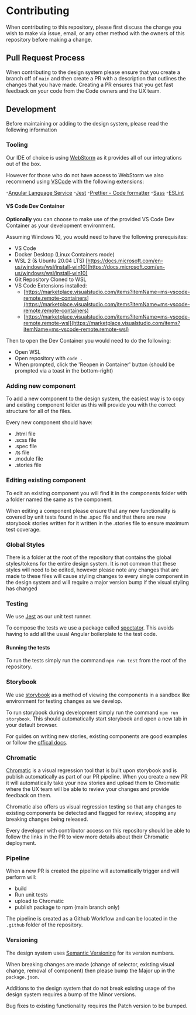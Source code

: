 # Contributing

When contributing to this repository, please first discuss the change you wish to make via issue, email, or any other method with the owners of this
repository before making a change.

## Pull Request Process

When contributing to the design system please ensure that you create a branch off of `main` and then create a PR with a description that outlines the changes that you have made. Creating a PR ensures that you get fast feedback on your code from the Code owners and the UX team.

## Development

Before maintaining or adding to the design system, please read the following information

### Tooling

Our IDE of choice is using [WebStorm](https://www.jetbrains.com/webstorm/) as it provides all of our integrations out of the box.

However for those who do not have access to WebStorm we also recommend using [VSCode](https://code.visualstudio.com/) with the following extensions:

-[Angular Language Service](https://marketplace.visualstudio.com/items?itemName=Angular.ng-template) -[Jest](https://marketplace.visualstudio.com/items?itemName=Orta.vscode-jest) -[Prettier - Code formatter](https://marketplace.visualstudio.com/items?itemName=esbenp.prettier-vscode) -[Sass](https://marketplace.visualstudio.com/items?itemName=Syler.sass-indented) -[ESLint](https://marketplace.visualstudio.com/items?itemName=dbaeumer.vscode-eslint)

#### VS Code Dev Container

**Optionally** you can choose to make use of the provided VS Code Dev Container as your development environment.

Assuming Windows 10, you would need to have the following prerequisites:

- VS Code
- Docker Desktop (Linux Containers mode)
- WSL 2 (& Ubuntu 20.04 LTS)
  [https://docs.microsoft.com/en-us/windows/wsl/install-win10](https://docs.microsoft.com/en-us/windows/wsl/install-win10)
- Git Repository Cloned to WSL
- VS Code Extensions installed:
  - [https://marketplace.visualstudio.com/items?itemName=ms-vscode-remote.remote-containers](https://marketplace.visualstudio.com/items?itemName=ms-vscode-remote.remote-containers)
  - [https://marketplace.visualstudio.com/items?itemName=ms-vscode-remote.remote-wsl](https://marketplace.visualstudio.com/items?itemName=ms-vscode-remote.remote-wsl)

Then to open the Dev Container you would need to do the following:

- Open WSL
- Open repository with `code .`
- When prompted, click the 'Reopen in Container' button (should be prompted via a toast in the bottom-right)

### Adding new component

To add a new component to the design system, the easiest way is to copy and existing component folder as this will provide you with the correct structure for all of the files.

Every new component should have:

- .html file
- .scss file
- .spec file
- .ts file
- .module file
- .stories file

### Editing existing component

To edit an existing component you will find it in the components folder with a folder named the same as the component.

When editing a component please ensure that any new functionality is covered by unit tests found in the .spec file and that there are new storybook stories written for it written in the .stories file to ensure maximum test coverage.

### Global Styles

There is a folder at the root of the repository that contains the global styles/tokens for the entire design system. It is not common that these styles will need to be edited, however please note any changes that are made to these files will cause styling changes to every single component in the design system and will require a major version bump if the visual styling has changed

### Testing

We use [Jest](https://jestjs.io/docs/en/getting-started.html) as our unit test runner.

To compose the tests we use a package called [spectator](https://github.com/ngneat/spectator). This avoids having to add all the usual Angular boilerplate to the test code.

#### Running the tests

To run the tests simply run the command `npm run test` from the root of the repository.

### Storybook

We use [storybook](https://storybook.js.org/) as a method of viewing the components in a sandbox like environment for testing changes as we develop.

To run storybook during development simply run the command `npm run storybook`. This should automatically start storybook and open a new tab in your default browser.

For guides on writing new stories, existing components are good examples or follow the [offical docs](https://storybook.js.org/docs/react/writing-stories/introduction).

### Chromatic

[Chromatic](https://www.chromatic.com/) is a visual regression tool that is built upon storybook and is publish automatically as part of our PR pipeline. When you create a new PR it will automatically take your new stories and upload them to Chromatic where the UX team will be able to review your changes and provide feedback on them.

Chromatic also offers us visual regression testing so that any changes to existing components be detected and flagged for review, stopping any breaking changes being released.

Every developer with contributor access on this repository should be able to follow the links in the PR to view more details about their Chromatic deployment.

### Pipeline

When a new PR is created the pipeline will automatically trigger and will perform will:

- build
- Run unit tests
- upload to Chromatic
- publish package to npm (main branch only)

The pipeline is created as a Github Workflow and can be located in the `.github` folder of the repository.

### Versioning

The design system uses [Semantic Versioning](https://semver.org/) for its version numbers.

When breaking changes are made (change of selector, existing visual change, removal of component) then please bump the Major up in the `package.json`.

Additions to the design system that do not break existing usage of the design system requires a bump of the Minor versions.

Bug fixes to existing functionality requires the Patch version to be bumped.
